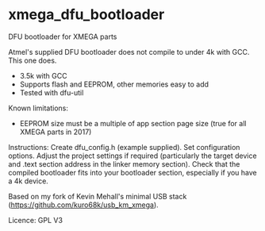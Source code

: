 # xmega_dfu_bootloader
DFU bootloader for XMEGA parts

Atmel's supplied DFU bootloader does not compile to under 4k with GCC. This one does.

- 3.5k with GCC
- Supports flash and EEPROM, other memories easy to add
- Tested with dfu-util

Known limitations:

- EEPROM size must be a multiple of app section page size (true for all XMEGA parts in 2017)


Instructions: Create dfu_config.h (example supplied). Set configuration options. Adjust the project settings if required (particularly the target device and .text section address in the linker memory section). Check that the compiled bootloader fits into your bootloader section, especially if you have a 4k device.


Based on my fork of Kevin Mehall's minimal USB stack (https://github.com/kuro68k/usb_km_xmega).

Licence: GPL V3
